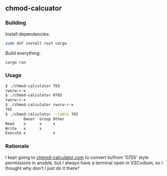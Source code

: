 ## chmod-calcuator

### Building

Install dependencies:
```bash
sudo dnf install rust cargo
```

Build everything:
```bash
cargo run
```

### Usage

```bash
$ ./chmod-calculator 765
rwxrw-r-x
$ ./chmod-calculator 0765
rwxrw-r-x
$ ./chmod-calculator rwxrw-r-x
765
$ ./chmod-calculator --table 765
        Owner  Group Other
Read    x      x     x
Write   x      x
Execute x            x
```

### Rationale

I kept going to [chmod-calculator.com](https://chmod-calculator.com/) to convert to/from '0755' style permissions in ansible, but I always have a terminal open in VSCodium, so I thought why don't I just do it there?
